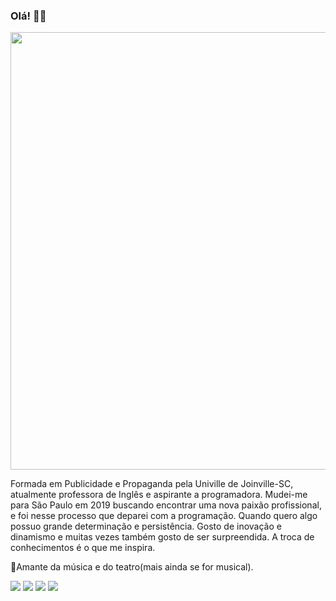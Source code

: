 ### Olá! 👋🏻

<img src="https://i.imgur.com/Qtl9mCs.png" width="700px">

Formada em Publicidade e Propaganda pela Univille de Joinville-SC, atualmente professora de Inglês e aspirante a programadora. Mudei-me para São Paulo em 2019 buscando encontrar uma nova paixão profissional, e foi nesse processo que deparei com a programação. Quando quero algo possuo grande determinação e persistência. Gosto de inovação e dinamismo e muitas vezes também gosto de ser surpreendida. A troca de conhecimentos é o que me inspira. 

🎼Amante da música e do teatro(mais ainda se for musical).

![](https://img.shields.io/badge/Code-Java-informational?style=flat&logo=<LOGO_NAME>&logoColor=white&color=d65f4f) 
![](https://img.shields.io/badge/Code-Javascript-informational?style=flat&logo=<LOGO_NAME>&logoColor=white&color=d65f4f)
![](https://img.shields.io/badge/Tools-MySQL-informational?style=flat&logo=<LOGO_NAME>&logoColor=white&color=d65f4f)
![](https://img.shields.io/badge/Tools-SpringBoot-informational?style=flat&logo=<LOGO_NAME>&logoColor=white&color=d65f4f)
